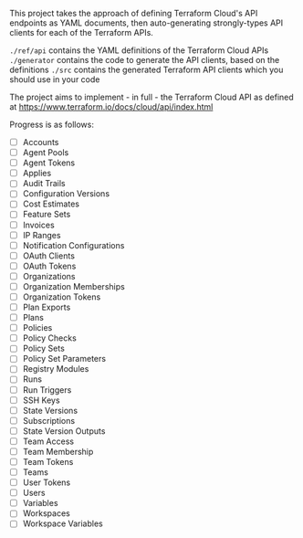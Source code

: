This project takes the approach of defining Terraform Cloud's API endpoints as YAML documents, then auto-generating strongly-types API clients for each of the Terraform APIs.

`./ref/api` contains the YAML definitions of the Terraform Cloud APIs
`./generator` contains the code to generate the API clients, based on the definitions
`./src` contains the generated Terraform API clients which you should use in your code

The project aims to implement - in full - the Terraform Cloud API as defined at https://www.terraform.io/docs/cloud/api/index.html

Progress is as follows:

- [ ] Accounts
- [ ] Agent Pools
- [ ] Agent Tokens
- [ ] Applies
- [ ] Audit Trails
- [ ] Configuration Versions
- [ ] Cost Estimates
- [ ] Feature Sets
- [ ] Invoices
- [ ] IP Ranges
- [ ] Notification Configurations
- [ ] OAuth Clients
- [ ] OAuth Tokens
- [ ] Organizations
- [ ] Organization Memberships
- [ ] Organization Tokens
- [ ] Plan Exports
- [ ] Plans
- [ ] Policies
- [ ] Policy Checks
- [ ] Policy Sets
- [ ] Policy Set Parameters
- [ ] Registry Modules
- [ ] Runs
- [ ] Run Triggers
- [ ] SSH Keys
- [ ] State Versions
- [ ] Subscriptions
- [ ] State Version Outputs
- [ ] Team Access
- [ ] Team Membership
- [ ] Team Tokens
- [ ] Teams
- [ ] User Tokens
- [ ] Users
- [ ] Variables
- [ ] Workspaces
- [ ] Workspace Variables
